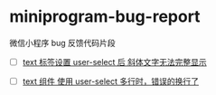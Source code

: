 # miniprogram-bug-report
微信小程序 bug 反馈代码片段

- [ ] [text 标签设置 user-select 后 斜体文字无法完整显示](https://developers.weixin.qq.com/community/develop/doc/000eaa4b100c00750e6e3e59d51000)

- [ ] [text 组件 使用 user-select 多行时，错误的换行了](https://developers.weixin.qq.com/community/develop/doc/0002eafbb4cf90ba2e6ec7fb056800)